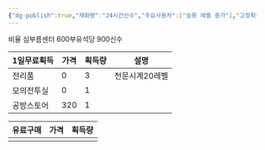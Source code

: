 ```yaml
---
{"dg-publish":true,"재화명":"24시간신수","주요사용처":["슬롯 레벨 증가"],"고정획득처":["심부름센터","전리품보상"],"기타획득처":["이벤트미션"],"획득난이도":3,"필요성":10,"임의가치":500,"permalink":"/Publish/Goods/Currencies/24시간신수/","dgPassFrontmatter":true}
---
```



비율
심부름센터 600부유석당 900신수



| 1일무료획득 | 가격  | 획득량 | 설명       |
| ------ | --- | --- | -------- |
| 전리품    | 0   | 3   | 천문시계20레벨 |
| 모의전투실  | 0   | 1   |          |
| 공방스토어  | 320  | 1   |          |


| 유료구매 | 가격  | 획득량 |
| ---- | --- | --- |
|      |     |     |
